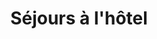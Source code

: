 ---
location: ""
title: "Séjours à l'hôtel"
pricetag: 0
description: "Soutenez la jeunesse de Rabat en organisant des ateliers d'autonomisation axés sur le développement des compétences, l'orientation professionnelle et le développement personnel. Les volontaires travailleront avec des organisations locales pour encadrer et inspirer les jeunes, les aidant à réaliser leur plein potentiel et à contribuer positivement à leurs communautés."
thumbnail : "https://images.unsplash.com/photo-1466500131625-e13cc9be24ec?q=80&w=1470&auto=format&fit=crop&ixlib=rb-4.0.3&ixid=M3wxMjA3fDB8MHxwaG90by1wYWdlfHx8fGVufDB8fHx8fA%3D%3D"
type: basic
---